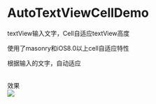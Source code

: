 # AutoTextViewCellDemo
textView输入文字，Cell自适应textView高度

使用了masonry和iOS8.0以上cell自适应特性

根据输入的文字，自动适应

<br>效果<br>
![](https://github.com/luckyxiangfeng/AutoTextViewCellDemo/blob/master/shili.png?raw=true)
